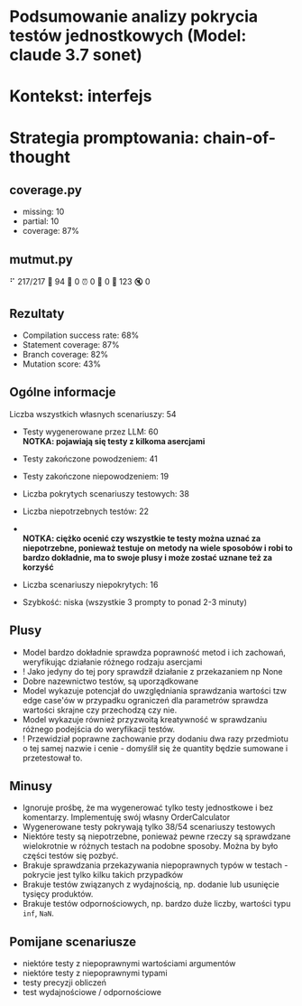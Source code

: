 # Podsumowanie analizy pokrycia testów jednostkowych (Model: claude 3.7 sonet)
# Kontekst: interfejs
# Strategia promptowania: chain-of-thought

## coverage.py
- missing: 10
- partial: 10
- coverage: 87%

## mutmut.py
⠋ 217/217  🎉 94 🫥 0  ⏰ 0  🤔 0  🙁 123  🔇 0

## Rezultaty
- Compilation success rate: 68%
- Statement coverage: 87%
- Branch coverage: 82%
- Mutation score: 43%

## Ogólne informacje

Liczba wszystkich własnych scenariuszy: 54

- Testy wygenerowane przez LLM: 60
<br/> <strong>NOTKA: pojawiają się testy z kilkoma asercjami</strong>
- Testy zakończone powodzeniem: 41
- Testy zakończone niepowodzeniem: 19


- Liczba pokrytych scenariuszy testowych: 38
- Liczba niepotrzebnych testów: 22
- <br/> <strong>NOTKA: ciężko ocenić czy wszystkie te testy można uznać za niepotrzebne, ponieważ testuje on metody na wiele sposobów i robi to bardzo dokładnie, ma to swoje plusy i może zostać uznane też za korzyść</strong>
- Liczba scenariuszy niepokrytych: 16
- Szybkość: niska (wszystkie 3 prompty to ponad 2-3 minuty)

## Plusy

- Model bardzo dokładnie sprawdza poprawność metod i ich zachowań, weryfikując działanie różnego rodzaju asercjami
- ! Jako jedyny do tej pory sprawdził działanie z przekazaniem np None
- Dobre nazewnictwo testów, są uporządkowane
- Model wykazuje potencjał do uwzględniania sprawdzania wartości tzw edge case'ów w przypadku ograniczeń dla parametrów sprawdza wartości skrajne czy przechodzą czy nie.
- Model wykazuje również przyzwoitą kreatywność w sprawdzaniu różnego podejścia do weryfikacji testów.
- ! Przewidział poprawne zachowanie przy dodaniu dwa razy przedmiotu o tej samej nazwie i cenie - domyślił się że quantity będzie sumowane i przetestował to.

## Minusy

- Ignoruje prośbę, że ma wygenerować tylko testy jednostkowe i bez komentarzy. Implementuję swój własny OrderCalculator
- Wygenerowane testy pokrywają tylko 38/54 scenariuszy testowych
- Niektóre testy są niepotrzebne, ponieważ pewne rzeczy są sprawdzane wielokrotnie w różnych testach na podobne sposoby. Można by było części testów się pozbyć.
- Brakuje sprawdzania przekazywania niepoprawnych typów w testach - pokrycie jest tylko kilku takich przypadków
- Brakuje testów związanych z wydajnością, np. dodanie lub usunięcie tysięcy produktów.
- Brakuje testów odpornościowych, np. bardzo duże liczby, wartości typu `inf`, `NaN`.

## Pomijane scenariusze

- niektóre testy z niepoprawnymi wartościami argumentów
- niektóre testy z niepoprawnymi typami
- testy precyzji obliczeń
- test wydajnościowe / odpornościowe

